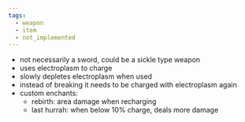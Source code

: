 ```yaml
---
tags:
  - weapon
  - item
  - not_implemented
---
```

- not necessarily a sword, could be a sickle type weapon
- uses electroplasm to charge
- slowly depletes electroplasm when used
- instead of breaking it needs to be charged with electroplasm again
- custom enchants:
  - rebirth: area damage when recharging
  - last hurrah: when below 10% charge, deals more damage
